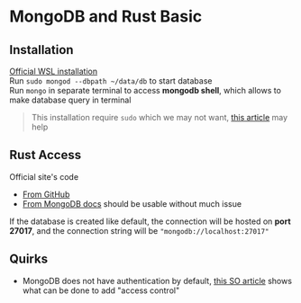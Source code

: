 # MongoDB and Rust Basic
## Installation
[Official WSL installation](https://docs.microsoft.com/en-us/windows/wsl/tutorials/wsl-database) \
Run `sudo mongod --dbpath ~/data/db` to start database\
Run `mongo` in separate terminal to access **mongodb shell**, which allows to make database query in terminal

> This installation require `sudo` which we may not want, [this article](https://dev.to/seanwelshbrown/installing-mongodb-on-windows-subsystem-for-linux-wsl-2-19m9) may help

## Rust Access
Official site's code
* [From GitHub](https://github.com/mongodb/mongo-rust-driver) 
* [From MongoDB docs](https://docs.mongodb.com/drivers/rust/) 
should be usable without much issue

If the database is created like default, the connection will be hosted on **port 27017**, and the connection string will be `"mongodb://localhost:27017"`

## Quirks
* MongoDB does not have authentication by default, [this SO article](https://stackoverflow.com/questions/38921414/mongodb-what-are-the-default-user-and-password) shows what can be done to add "access control"

